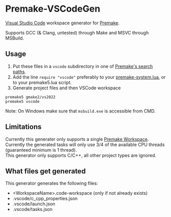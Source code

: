 # Premake-VSCodeGen

[Visual Studio Code](https://code.visualstudio.com/) workspace generator for [Premake](https://github.com/premake/premake-core).

Supports GCC (& Clang, untested) through Make and MSVC through MSBuild.

## Usage

1. Put these files in a `vscode` subdirectory in one of [Premake's search paths](https://premake.github.io/docs/Locating-Scripts/).
2. Add the line `require "vscode"` preferably to your [premake-system.lua](https://premake.github.io/docs/System-Scripts/), or to your premake5.lua script.
3. Generate project files and then VSCode workspace

```
premake5 gmake2/vs2022
premake5 vscode
```

Note: On Windows make sure that `msbuild.exe` is accessible from CMD.

## Limitations

Currently this generater only supports a single [Premake Workspace](https://premake.github.io/docs/workspace/).  
Currently the generated tasks will only use 3/4 of the available CPU threads (guaranteed minimum is 1 thread).  
This generator only supports C/C++, all other project types are ignored.  

## What files get generated

This generator generates the following files:

- \<WorkspaceName\>.code-workspace (only if not already exists)
- .vscode/c_cpp_properties.json
- .vscode/launch.json
- .vscode/tasks.json
